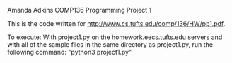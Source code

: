 Amanda Adkins
COMP136
Programming Project 1

This is the code written for http://www.cs.tufts.edu/comp/136/HW/pp1.pdf.

To execute:
With project1.py on the homework.eecs.tufts.edu servers and with all of the
sample files in the same directory as project1.py, run the following command:
"python3 project1.py"

